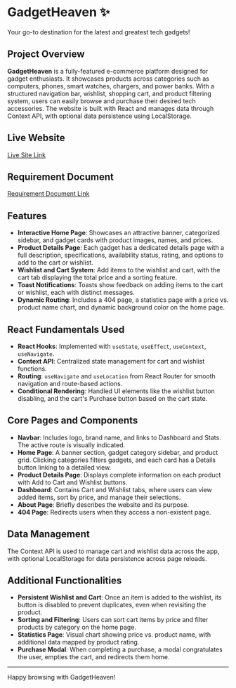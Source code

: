 # GadgetHeaven ✨

Your go-to destination for the latest and greatest tech gadgets!

## Project Overview

**GadgetHeaven** is a fully-featured e-commerce platform designed for gadget enthusiasts. It showcases products across categories such as computers, phones, smart watches, chargers, and power banks. With a structured navigation bar, wishlist, shopping cart, and product filtering system, users can easily browse and purchase their desired tech accessories. The website is built with React and manages data through Context API, with optional data persistence using LocalStorage.

## Live Website

[Live Site Link](https://gadget-heaven-tech.netlify.app/)

## Requirement Document

[Requirement Document Link](./public/Project_Description.pdf)

## Features

- **Interactive Home Page**: Showcases an attractive banner, categorized sidebar, and gadget cards with product images, names, and prices.
- **Product Details Page**: Each gadget has a dedicated details page with a full description, specifications, availability status, rating, and options to add to the cart or wishlist.
- **Wishlist and Cart System**: Add items to the wishlist and cart, with the cart tab displaying the total price and a sorting feature.
- **Toast Notifications**: Toasts show feedback on adding items to the cart or wishlist, each with distinct messages.
- **Dynamic Routing**: Includes a 404 page, a statistics page with a price vs. product name chart, and dynamic background color on the home page.

## React Fundamentals Used

- **React Hooks**: Implemented with `useState`, `useEffect`, `useContext`, `useNavigate`.
- **Context API**: Centralized state management for cart and wishlist functions.
- **Routing**: `useNavigate` and `useLocation` from React Router for smooth navigation and route-based actions.
- **Conditional Rendering**: Handled UI elements like the wishlist button disabling, and the cart's Purchase button based on the cart state.

## Core Pages and Components

- **Navbar**: Includes logo, brand name, and links to Dashboard and Stats. The active route is visually indicated.
- **Home Page**: A banner section, gadget category sidebar, and product grid. Clicking categories filters gadgets, and each card has a Details button linking to a detailed view.
- **Product Details Page**: Displays complete information on each product with Add to Cart and Wishlist buttons.
- **Dashboard**: Contains Cart and Wishlist tabs, where users can view added items, sort by price, and manage their selections.
- **About Page**: Briefly describes the website and its purpose.
- **404 Page**: Redirects users when they access a non-existent page.

## Data Management

The Context API is used to manage cart and wishlist data across the app, with optional LocalStorage for data persistence across page reloads.

## Additional Functionalities

- **Persistent Wishlist and Cart**: Once an item is added to the wishlist, its button is disabled to prevent duplicates, even when revisiting the product.
- **Sorting and Filtering**: Users can sort cart items by price and filter products by category on the home page.
- **Statistics Page**: Visual chart showing price vs. product name, with additional data mapped by product rating.
- **Purchase Modal**: When completing a purchase, a modal congratulates the user, empties the cart, and redirects them home.

---

Happy browsing with GadgetHeaven!
